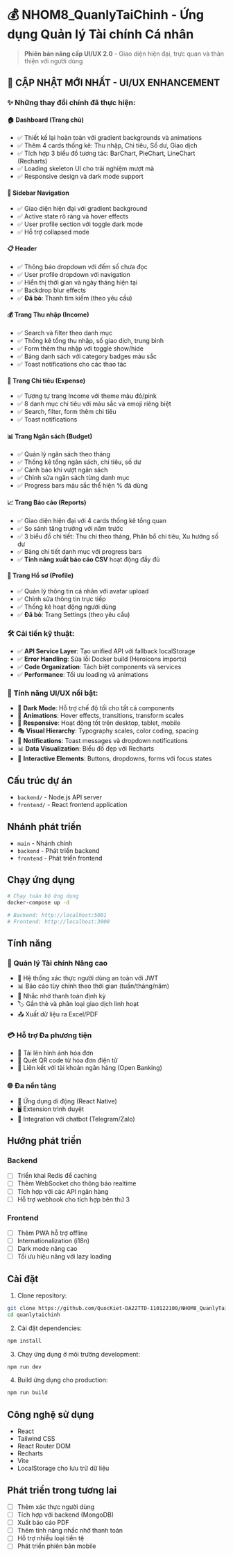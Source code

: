 # 💰 NHOM8_QuanlyTaiChinh - Ứng dụng Quản lý Tài chính Cá nhân

> **Phiên bản nâng cấp UI/UX 2.0** - Giao diện hiện đại, trực quan và thân thiện với người dùng

## 🎨 **CẬP NHẬT MỚI NHẤT - UI/UX ENHANCEMENT**

### ✨ **Những thay đổi chính đã thực hiện:**

#### 🏠 **Dashboard (Trang chủ)**
- ✅ Thiết kế lại hoàn toàn với gradient backgrounds và animations
- ✅ Thêm 4 cards thống kê: Thu nhập, Chi tiêu, Số dư, Giao dịch
- ✅ Tích hợp 3 biểu đồ tương tác: BarChart, PieChart, LineChart (Recharts)
- ✅ Loading skeleton UI cho trải nghiệm mượt mà
- ✅ Responsive design và dark mode support

#### 🧭 **Sidebar Navigation**
- ✅ Giao diện hiện đại với gradient background
- ✅ Active state rõ ràng và hover effects
- ✅ User profile section với toggle dark mode
- ✅ Hỗ trợ collapsed mode

#### 📋 **Header**
- ✅ Thông báo dropdown với đếm số chưa đọc
- ✅ User profile dropdown với navigation
- ✅ Hiển thị thời gian và ngày tháng hiện tại
- ✅ Backdrop blur effects
- ✅ **Đã bỏ**: Thanh tìm kiếm (theo yêu cầu)

#### 💰 **Trang Thu nhập (Income)**
- ✅ Search và filter theo danh mục
- ✅ Thống kê tổng thu nhập, số giao dịch, trung bình
- ✅ Form thêm thu nhập với toggle show/hide
- ✅ Bảng danh sách với category badges màu sắc
- ✅ Toast notifications cho các thao tác

#### 💸 **Trang Chi tiêu (Expense)**
- ✅ Tương tự trang Income với theme màu đỏ/pink
- ✅ 8 danh mục chi tiêu với màu sắc và emoji riêng biệt
- ✅ Search, filter, form thêm chi tiêu
- ✅ Toast notifications

#### 📊 **Trang Ngân sách (Budget)**
- ✅ Quản lý ngân sách theo tháng
- ✅ Thống kê tổng ngân sách, chi tiêu, số dư
- ✅ Cảnh báo khi vượt ngân sách
- ✅ Chỉnh sửa ngân sách từng danh mục
- ✅ Progress bars màu sắc thể hiện % đã dùng

#### 📈 **Trang Báo cáo (Reports)**
- ✅ Giao diện hiện đại với 4 cards thống kê tổng quan
- ✅ So sánh tăng trưởng với năm trước
- ✅ 3 biểu đồ chi tiết: Thu chi theo tháng, Phân bổ chi tiêu, Xu hướng số dư
- ✅ Bảng chi tiết danh mục với progress bars
- ✅ **Tính năng xuất báo cáo CSV** hoạt động đầy đủ

#### 👤 **Trang Hồ sơ (Profile)**
- ✅ Quản lý thông tin cá nhân với avatar upload
- ✅ Chỉnh sửa thông tin trực tiếp
- ✅ Thống kê hoạt động người dùng
- ✅ **Đã bỏ**: Trang Settings (theo yêu cầu)

### 🛠️ **Cải tiến kỹ thuật:**
- ✅ **API Service Layer**: Tạo unified API với fallback localStorage
- ✅ **Error Handling**: Sửa lỗi Docker build (Heroicons imports)
- ✅ **Code Organization**: Tách biệt components và services
- ✅ **Performance**: Tối ưu loading và animations

### 🎯 **Tính năng UI/UX nổi bật:**
- 🌙 **Dark Mode**: Hỗ trợ chế độ tối cho tất cả components
- 🎨 **Animations**: Hover effects, transitions, transform scales
- 📱 **Responsive**: Hoạt động tốt trên desktop, tablet, mobile
- 🎭 **Visual Hierarchy**: Typography scales, color coding, spacing
- 🔔 **Notifications**: Toast messages và dropdown notifications
- 📊 **Data Visualization**: Biểu đồ đẹp với Recharts
- 🎪 **Interactive Elements**: Buttons, dropdowns, forms với focus states

## Cấu trúc dự án

- `backend/` - Node.js API server
- `frontend/` - React frontend application

## Nhánh phát triển

- `main` - Nhánh chính
- `backend` - Phát triển backend
- `frontend` - Phát triển frontend

## Chạy ứng dụng

```bash
# Chạy toàn bộ ứng dụng
docker-compose up -d

# Backend: http://localhost:5001
# Frontend: http://localhost:3000
```

## Tính năng

### 🚀 Quản lý Tài chính Nâng cao
- 🔐 Hệ thống xác thực người dùng an toàn với JWT
- 📊 Báo cáo tùy chỉnh theo thời gian (tuần/tháng/năm)
- 🔔 Nhắc nhở thanh toán định kỳ
- 🏷️ Gắn thẻ và phân loại giao dịch linh hoạt
- 📤 Xuất dữ liệu ra Excel/PDF

### 💳 Hỗ trợ Đa phương tiện
- 📸 Tải lên hình ảnh hóa đơn
- 🧾 Quét QR code từ hóa đơn điện tử
- 🔗 Liên kết với tài khoản ngân hàng (Open Banking)

### 🌐 Đa nền tảng
- 📱 Ứng dụng di động (React Native)
- 🖥️ Extension trình duyệt
- 💬 Integration với chatbot (Telegram/Zalo)

## Hướng phát triển

### Backend
- [ ] Triển khai Redis để caching
- [ ] Thêm WebSocket cho thông báo realtime
- [ ] Tích hợp với các API ngân hàng
- [ ] Hỗ trợ webhook cho tích hợp bên thứ 3

### Frontend
- [ ] Thêm PWA hỗ trợ offline
- [ ] Internationalization (i18n)
- [ ] Dark mode nâng cao
- [ ] Tối ưu hiệu năng với lazy loading

## Cài đặt

1. Clone repository:
```bash
git clone https://github.com/QuocKiet-DA22TTD-110122100/NHOM8_QuanlyTaiChinh.git
cd quanlytaichinh
```

2. Cài đặt dependencies:
```bash
npm install
```

3. Chạy ứng dụng ở môi trường development:
```bash
npm run dev
```

4. Build ứng dụng cho production:
```bash
npm run build
```

## Công nghệ sử dụng

- React
- Tailwind CSS
- React Router DOM
- Recharts
- Vite
- LocalStorage cho lưu trữ dữ liệu

## Phát triển trong tương lai

- [ ] Thêm xác thực người dùng
- [ ] Tích hợp với backend (MongoDB)
- [ ] Xuất báo cáo PDF
- [ ] Thêm tính năng nhắc nhở thanh toán
- [ ] Hỗ trợ nhiều loại tiền tệ
- [ ] Phát triển phiên bản mobile 